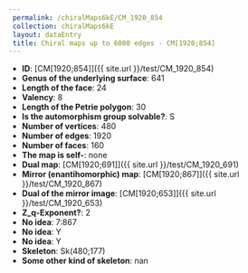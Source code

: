 ```yaml
--- 
 permalink: /chiralMaps6kE/CM_1920_854 
 collection: chiralMaps6kE
 layout: dataEntry
 title: Chiral maps up to 6000 edges - CM[1920;854]
---
```


- **ID**: [CM[1920;854]]({{ site.url }}/test/CM_1920_854)
- **Genus of the underlying surface**: 641
- **Length of the face**: 24
- **Valency**: 8
- **Length of the Petrie polygon**: 30
- **Is the automorphism group solvable?**: S
- **Number of vertices**: 480
- **Number of edges**: 1920
- **Number of faces**: 160
- **The map is self-**: none
- **Dual map**: [CM[1920;691]]({{ site.url }}/test/CM_1920_691)
- **Mirror (enantihomorphic) map**: [CM[1920;867]]({{ site.url }}/test/CM_1920_867)
- **Dual of the mirror image**: [CM[1920;653]]({{ site.url }}/test/CM_1920_653)
- **Z_q-Exponent?**: 2
- **No idea**:  7:867
- **No idea**: Y
- **No idea**: Y
- **Skeleton**: Sk(480;177)
- **Some other kind of skeleton**: nan
